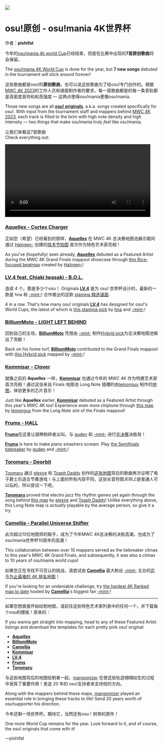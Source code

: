 <a href="https://osu.ppy.sh/home/news/2023-10-03-osu-originals-osu-mania-4k-world-cup-2023">
    <img src="https://i.ppy.sh/2c599f8ef010307562c66fbe17a553ca142304ec/68747470733a2f2f6f73752e7070792e73682f77696b692f696d616765732f7368617265642f6e6577732f62616e6e6572732f66656174757265642d6172746973742e6a7067">
</a>

# osu!原创 - osu!mania 4K世界杯

作者：**pishifat**

今年的[osu!mania 4k world Cup](https://osu.ppy.sh/wiki/en/Tournaments/MWC/2023_4K)已经结束，但是在比赛中出现的**7首原创歌曲**将会保留。

The [osu!mania 4K World Cup](https://osu.ppy.sh/wiki/en/Tournaments/MWC/2023_4K) is done for the year, but **7 new songs** debuted in the tournament will stick around forever!

这些歌曲都是osu!的**原创歌曲**，也可以说这些歌曲为了给osu!专门创作的。根据[MWC 4K 2023](https://osu.ppy.sh/wiki/en/Tournaments/MWC/2023_4K)的工作人员和谱面制作者的要求，每一首歌曲都是的每一条音轨都是高密度音符和和高强度 — 这两点使得osu!mania更像osu!mania.

Those new songs are all [**osu! originals**](https://osu.ppy.sh/wiki/en/osu!_originals), a.k.a. songs created specifically for osu!. With input from the tournament staff and mappers behind [MWC 4K 2023](https://osu.ppy.sh/wiki/en/Tournaments/MWC/2023_4K), each track is filled to the brim with high note density and high intensity — two things that make osu!mania truly *feel* like osu!mania.

让我们来看这7首歌曲<br/>
Check everything out:

<video width="95%" controls="" style="box-sizing: border-box; display: inline-block; vertical-align: baseline; max-width: 100%;" src="https://assets.ppy.sh/media/news/mwc-4k-2023-originals.mp4"></video>

### [Aquellex - Cortex Charger](https://osu.ppy.sh/beatmapsets/2062236)

正如您（希望）已经看到的那样，[**Aquellex**](https://osu.ppy.sh/beatmaps/artists/380) 在 MWC 4K 总决赛地图池展示期间通过 [Halogen-](https://osu.ppy.sh/users/169992) 创建的[技术节拍图](https://osu.ppy.sh/beatmapsets/2062236) 首次作为特色艺术家亮相！

As you've (hopefully) seen already, [**Aquellex**](https://osu.ppy.sh/beatmaps/artists/380) debuted as a Featured Artist during the MWC 4K Grand Finals mappool showcase through [this Rice-focused beatmap](https://osu.ppy.sh/beatmapsets/2062236) created by [Halogen-](https://osu.ppy.sh/users/169992)!

<audio><source src="https://assets.ppy.sh/artists/380/Songs/Aquellex%20-%20Cortex%20Charger.mp3" type="audio/mpeg">Your browser does not support the audio element.</audio>

### [LV.4 feat. Chiaki Iwasaki - B.O.L.](https://osu.ppy.sh/beatmapsets/2055265)

连续 4 个。那是多少个osu！ Originals [**LV.4**](https://osu.ppy.sh/beatmaps/artists/214) 是为 osu! 世界杯设计的，最新的一款是 hna 和 [-mint-](https://osu.ppy.sh/users/8976576)! 合作推出的这款 [stamina 精选谱面](https://osu.ppy.sh/beatmapsets/2055265).

4 in a row. That's how many osu! originals [**LV.4**](https://osu.ppy.sh/beatmaps/artists/214) has designed for osu!'s World Cups, the latest of which is [this stamina pick](https://osu.ppy.sh/beatmapsets/2055265) by [hna](https://osu.ppy.sh/users/2235750) and [-mint-](https://osu.ppy.sh/users/8976576)!

<audio><source src="https://assets.ppy.sh/artists/214/Songs/LV.4_feat._Chiaki_Iwasaki_-_B.O.L..mp3" type="audio/mpeg">Your browser does not support the audio element.</audio>

### [BilliumMoto - LIGHT LEFT BEHIND](https://osu.ppy.sh/beatmapsets/2062241)

回到自己的主场，[**BilliumMoto**](https://osu.ppy.sh/beatmaps/artists/38) 凭借由 [-mint-](https://osu.ppy.sh/users/8976576) 制作[Hybrid pick](https://osu.ppy.sh/beatmapsets/2062241)为总决赛地图池做出了贡献！

Back on his home turf, [**BilliumMoto**](https://osu.ppy.sh/beatmaps/artists/38) contributed to the Grand Finals mappool with [this Hybrid pick](https://osu.ppy.sh/beatmapsets/2062241) mapped by [-mint-](https://osu.ppy.sh/users/8976576)!

<audio><source src="https://assets.ppy.sh/artists/38/Songs/BilliumMoto_-_LIGHT_LEFT_BEHIND.mp3" type="audio/mpeg">Your browser does not support the audio element.</audio>

### [Kommisar - Clover](https://osu.ppy.sh/beatmapsets/2058816)

就像之前的 **Aquellex** 一样，[**Kommisar**](https://osu.ppy.sh/beatmaps/artists/379) 也通过今年的 MWC 4K 作为特邀艺术家首次亮相！通过这张来自 Finals 地图池 Long Note 插槽的由[lemonguy](https://osu.ppy.sh/users/4693052) 制作的[地图](https://osu.ppy.sh/beatmapsets/2058816)，体验更多的芯片音乐！

Just like **Aquellex** earlier, [**Kommisar**](https://osu.ppy.sh/beatmaps/artists/379) debuted as a Featured Artist through this year's MWC 4K too! Experience even more chiptune through [this map](https://osu.ppy.sh/beatmapsets/2058816) by [lemonguy](https://osu.ppy.sh/users/4693052) from the Long Note slot of the Finals mappool!

<audio><source src="https://assets.ppy.sh/artists/379/Songs/Kommisar%20-%20Clover.mp3" type="audio/mpeg">Your browser does not support the audio element.</audio>

### [Frums - HALL](https://osu.ppy.sh/beatmapsets/2055332)

[**Frums**](https://osu.ppy.sh/beatmaps/artists/68)在这里让钢琴粉碎者尖叫。与 [guden](https://osu.ppy.sh/users/11626065) 和 [-mint-](https://osu.ppy.sh/users/8976576) 进行[半决赛](https://osu.ppy.sh/beatmapsets/2055332)决胜局！

[**Frums**](https://osu.ppy.sh/beatmaps/artists/68) is here to make piano smashers scream. Play [the Semifinals tiebreaker](https://osu.ppy.sh/beatmapsets/2055332) by [guden](https://osu.ppy.sh/users/11626065) and [-mint-](https://osu.ppy.sh/users/8976576)!

<audio><source src="https://assets.ppy.sh/artists/68/Songs/Frums_-_HALL.mp3" type="audio/mpeg">Your browser does not support the audio element.</audio>

### [Toromaru - Deorbit](https://osu.ppy.sh/beatmapsets/2048064)

[Toomaru](https://osu.ppy.sh/beatmaps/artists/279) 通过 [elexire](https://osu.ppy.sh/users/9206093) 和 [Toaph Daddy](https://osu.ppy.sh/users/7616811) 创作的[这张地图](https://osu.ppy.sh/beatmapsets/2048064)背后的歌曲再次证明了电子爵士乐适合节奏游戏！与上面的所有内容不同，这张长音符图*实际上*是普通人可以玩的，所以尝试一下吧。

[**Toromaru**](https://osu.ppy.sh/beatmaps/artists/279) proved that electro jazz fits rhythm games yet again through the song behind [this map](https://osu.ppy.sh/beatmapsets/2048064) by [elexire](https://osu.ppy.sh/users/9206093) and [Toaph Daddy](https://osu.ppy.sh/users/7616811)! Unlike everything above, this Long Note map is *actually* playable by the average person, so give it a try.

<audio><source src="https://assets.ppy.sh/artists/279/Songs/Toromaru_-_Deorbit.mp3" type="audio/mpeg">Your browser does not support the audio element.</audio>

### [Camellia - Parallel Universe Shifter](https://osu.ppy.sh/beatmapsets/2062263)

此次超过10位地图师的联手，成为了今年MWC 4K总决赛的决胜高潮，也成为了osu!mania世界杯10周年的高潮！

This collaboration between over 10 mappers served as the tiebreaker climax to this year's MWC 4K Grand Finals, and subsequently, it was also a climax to 10 years of osu!mania world cups!

如果您正在寻找不可否认的挑战，请尝试由 [**Camellia**](https://osu.ppy.sh/beatmaps/artists/31) 最大粉丝 [-mint-](https://osu.ppy.sh/users/8976576) 主办的[迄今为止最难的 4K 排名地图](https://osu.ppy.sh/beatmapsets/2062263)！

If you're looking for an undeniable challenge, try [the hardest 4K Ranked map to date](https://osu.ppy.sh/beatmapsets/2062263) hosted by [**Camellia**](https://osu.ppy.sh/beatmaps/artists/31)'s biggest fan [-mint-](https://osu.ppy.sh/users/8976576)!

<audio><source src="https://assets.ppy.sh/artists/31/Songs/Camellia_-_Parallel_Universe_Shifter.mp3" type="audio/mpeg">Your browser does not support the audio element.</audio>

------
如果您想直接开始绘制地图，请前往这些特色艺术家列表中的任何一个，并下载每个osu的模板！原来的：

If you wanna get straight into mapping, head to any of these Featured Artist listings and download the templates for each pretty pink osu! original:

- [**Aquellex**](https://osu.ppy.sh/beatmaps/artists/380)
- [**BilliumMoto**](https://osu.ppy.sh/beatmaps/artists/38)
- [**Camellia**](https://osu.ppy.sh/beatmaps/artists/31)
- [**Kommisar**](https://osu.ppy.sh/beatmaps/artists/379)
- [**LV.4**](https://osu.ppy.sh/beatmaps/artists/214)
- [**Frums**](https://osu.ppy.sh/beatmaps/artists/68)
- [**Toromaru**](https://osu.ppy.sh/beatmaps/artists/279)

与这些地图背后的地图绘制者一起，[mangomizer](https://osu.ppy.sh/users/1893718) 在使这些轨迹栩栩如生的过程中发挥了重要作用！发送 20 年的 osu!支持者来支持他的方向。

Along with the mappers behind these maps, [mangomizer](https://osu.ppy.sh/users/1893718) played an essential role in bringing these tracks to life! Send 20 years worth of osu!supporter his direction.

今年还剩一场世界杯。期待它，当然还有osu！附带的原件！

One more World Cup remains for the year. Look forward to it, and of course, the osu! originals that come with it!

—pishifat
